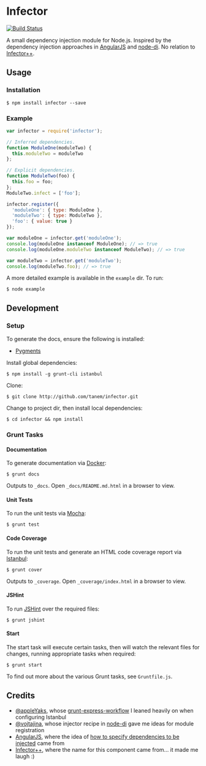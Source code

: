 # Infector

[![Build Status](https://travis-ci.org/tanem/infector.png)](https://travis-ci.org/tanem/infector)

A small dependency injection module for Node.js. Inspired by the dependency injection approaches in [AngularJS](https://github.com/angular/angular.js) and [node-di](https://github.com/vojtajina/node-di). No relation to [Infector++](https://code.google.com/p/infectorpp/).

## Usage

### Installation

```
$ npm install infector --save
```

### Example

```js
var infector = require('infector');

// Inferred dependencies.
function ModuleOne(moduleTwo) {
  this.moduleTwo = moduleTwo
};

// Explicit dependencies.
function ModuleTwo(foo) {
  this.foo = foo;
};
ModuleTwo.infect = ['foo'];

infector.register({
  'moduleOne': { type: ModuleOne },
  'moduleTwo': { type: ModuleTwo },
  'foo': { value: true }
});

var moduleOne = infector.get('moduleOne');
console.log(moduleOne instanceof ModuleOne); // => true
console.log(moduleOne.moduleTwo instanceof ModuleTwo); // => true

var moduleTwo = infector.get('moduleTwo');
console.log(moduleTwo.foo); // => true
```

A more detailed example is available in the `example` dir. To run:

```
$ node example
```

## Development

### Setup

To generate the docs, ensure the following is installed:

 * [Pygments](http://pygments.org/download/)

Install global dependencies:

```
$ npm install -g grunt-cli istanbul
```

Clone:

```
$ git clone http://github.com/tanem/infector.git
```

Change to project dir, then install local dependencies:

```
$ cd infector && npm install
```

### Grunt Tasks

#### Documentation

To generate documentation via [Docker](https://github.com/jbt/docker):

```
$ grunt docs
```

Outputs to `_docs`. Open `_docs/README.md.html` in a browser to view.

#### Unit Tests

To run the unit tests via [Mocha](https://github.com/visionmedia/mocha):

```
$ grunt test
```

#### Code Coverage

To run the unit tests and generate an HTML code coverage report via [Istanbul](https://github.com/gotwarlost/istanbul):

```
$ grunt cover
```

Outputs to `_coverage`. Open `_coverage/index.html` in a browser to view.

#### JSHint

To run [JSHint](https://github.com/jshint/jshint/) over the required files:

```
$ grunt jshint
```

#### Start

The start task will execute certain tasks, then will watch the relevant files for changes, running appropriate tasks when required:

```
$ grunt start
```

To find out more about the various Grunt tasks, see `Gruntfile.js`.

## Credits

 * [@appleYaks](https://github.com/appleYaks), whose [grunt-express-workflow](https://github.com/appleYaks/grunt-express-workflow) I leaned heavily on when configuring Istanbul
 * [@vojtajina](https://github.com/vojtajina), whose injector recipe in [node-di](https://github.com/vojtajina/node-di) gave me ideas for module registration
 * [AngularJS](https://github.com/angular/angular.js), where the idea of [how to specify dependencies to be injected](http://docs.angularjs.org/guide/di) came from
 * [Infector++](https://code.google.com/p/infectorpp/), where the name for this component came from... it made me laugh :)